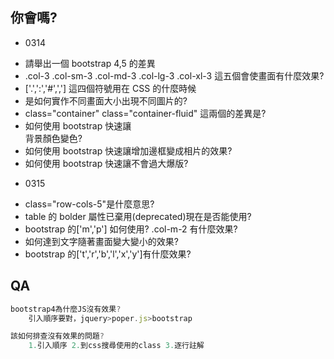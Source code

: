 ## 你會嗎?

- 0314

* 請舉出一個 bootstrap 4,5 的差異
* .col-3 .col-sm-3 .col-md-3 .col-lg-3 .col-xl-3 這五個會使畫面有什麼效果?
* ['.',':','#',','] 這四個符號用在 CSS 的什麼時候
* <picture>是如何實作不同畫面大小出現不同圖片的?
* class="container" class="container-fluid" 這兩個的差異是?
* 如何使用 bootstrap 快速讓<div>背景顏色變色?
* 如何使用 bootstrap 快速讓<img>增加邊框變成相片的效果?
* 如何使用 bootstrap 快速讓<img>不會過大爆版?

- 0315

* class="row-cols-5"是什麼意思?
* table 的 bolder 屬性已棄用(deprecated)現在是否能使用?
* bootstrap 的['m','p'] 如何使用? .col-m-2 有什麼效果?
* 如何達到文字隨著畫面變大變小的效果?
* bootstrap 的['t','r','b','l','x','y']有什麼效果?

## QA

```js
bootstrap4為什麼JS沒有效果?
    引入順序要對，jquery>poper.js>bootstrap

該如何排查沒有效果的問題?
    1.引入順序 2.到css搜尋使用的class 3.逐行註解

```
